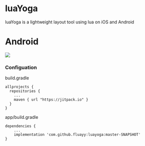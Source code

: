 # luaYoga

luaYoga is a lightweight layout tool using lua on iOS and Android

# Android

[![](https://jitpack.io/v/fluayy/luaYoga.svg)](https://jitpack.io/#fluayy/luaYoga)

### Configuation
build.gradle
```
allprojects {
  repositories {
    ...
    maven { url "https://jitpack.io" }
  }
}
```
app/build.gradle
```
dependencies {
    ...
    implementation 'com.github.fluayy:luayoga:master-SNAPSHOT'
}
```
  
